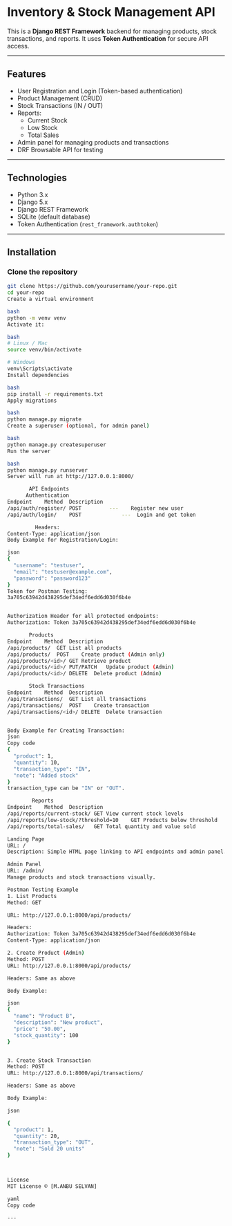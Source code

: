 # Inventory & Stock Management API

This is a **Django REST Framework** backend for managing products, stock transactions, and reports. It uses **Token Authentication** for secure API access.

---

## **Features**

- User Registration and Login (Token-based authentication)
- Product Management (CRUD)
- Stock Transactions (IN / OUT)
- Reports:
  - Current Stock
  - Low Stock
  - Total Sales
- Admin panel for managing products and transactions
- DRF Browsable API for testing

---

## **Technologies**

- Python 3.x  
- Django 5.x  
- Django REST Framework  
- SQLite (default database)  
- Token Authentication (`rest_framework.authtoken`)

---

## **Installation**

### **Clone the repository**
```bash
git clone https://github.com/yourusername/your-repo.git
cd your-repo
Create a virtual environment

bash
python -m venv venv
Activate it:

bash
# Linux / Mac
source venv/bin/activate

# Windows
venv\Scripts\activate
Install dependencies

bash
pip install -r requirements.txt
Apply migrations

bash
python manage.py migrate
Create a superuser (optional, for admin panel)

bash
python manage.py createsuperuser
Run the server

bash
python manage.py runserver
Server will run at http://127.0.0.1:8000/

       API Endpoints
      Authentication
Endpoint	Method	Description
/api/auth/register/	POST         --- 	Register new user
/api/auth/login/	POST	         ---  Login and get token

         Headers:
Content-Type: application/json
Body Example for Registration/Login:

json
{
  "username": "testuser",
  "email": "testuser@example.com",
  "password": "password123"
}
Token for Postman Testing:
3a705c63942d438295def34edf6edd6d030f6b4e


Authorization Header for all protected endpoints:
Authorization: Token 3a705c63942d438295def34edf6edd6d030f6b4e

       Products
Endpoint	Method	Description
/api/products/	GET	List all products
/api/products/	POST	Create product (Admin only)
/api/products/<id>/	GET	Retrieve product
/api/products/<id>/	PUT/PATCH	Update product (Admin)
/api/products/<id>/	DELETE	Delete product (Admin)

       Stock Transactions
Endpoint	Method	Description
/api/transactions/	GET	List all transactions
/api/transactions/	POST	Create transaction
/api/transactions/<id>/	DELETE	Delete transaction


Body Example for Creating Transaction:
json
Copy code
{
  "product": 1,
  "quantity": 10,
  "transaction_type": "IN",
  "note": "Added stock"
}
transaction_type can be "IN" or "OUT".

        Reports
Endpoint	Method	Description
/api/reports/current-stock/	GET	View current stock levels
/api/reports/low-stock/?threshold=10	GET	Products below threshold
/api/reports/total-sales/	GET	Total quantity and value sold

Landing Page
URL: /
Description: Simple HTML page linking to API endpoints and admin panel.

Admin Panel
URL: /admin/
Manage products and stock transactions visually.

Postman Testing Example
1. List Products
Method: GET

URL: http://127.0.0.1:8000/api/products/

Headers:
Authorization: Token 3a705c63942d438295def34edf6edd6d030f6b4e
Content-Type: application/json

2. Create Product (Admin)
Method: POST
URL: http://127.0.0.1:8000/api/products/

Headers: Same as above

Body Example:

json
{
  "name": "Product B",
  "description": "New product",
  "price": "50.00",
  "stock_quantity": 100
}


3. Create Stock Transaction
Method: POST
URL: http://127.0.0.1:8000/api/transactions/

Headers: Same as above

Body Example:

json

{
  "product": 1,
  "quantity": 20,
  "transaction_type": "OUT",
  "note": "Sold 20 units"
}



License
MIT License © [M.ANBU SELVAN]

yaml
Copy code

---








